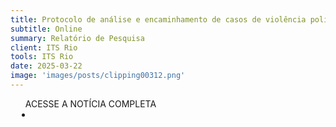 ```yaml
---
title: Protocolo de análise e encaminhamento de casos de violência política de gênero online
subtitle: Online
summary: Relatório de Pesquisa
client: ITS Rio
tools: ITS Rio
date: 2025-03-22
image: 'images/posts/clipping00312.png'
---
```


<div class="post__share"><ul class="share__list list-reset">ACESSE A NOTÍCIA COMPLETA<li class="share__item" style="margin-left: 10px"><a class="share__link share__facebook" style="background: #fa5657" href="https://itsrio.org/pt/publicacoes/moderacao-conteudo-plataformas-digitais-its-rio-copy/" title="Link" rel="nofolow"><i class="fa-solid fa-link"></i></a></li></ul></div>
<!-- <div class="gallery-box"><div class="gallery"><img src="/clipping/images/example-1.jpg" loading="lazy" alt="Project"><img src="/clipping/images/example-2.jpg" loading="lazy" alt="Project"></div><em>Gallery / <a href="https://www.freepik.com/" target="_blank">Freepic</a></em></div> -->

